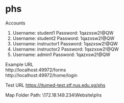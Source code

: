 # phs


Accounts  
1. Username: student1  	Password: 1qazxsw2!@QW  
2. Username: student2  	Password: 1qazxsw2!@QW  
3. Username: instructor1 	Password: 1qazxsw2!@QW  
4. Username: instructor2 	Password: 1qazxsw2!@QW  
5. Username: admin1 	Password: 1qazxsw2!@QW  

Example URL  
http://localhost:49972/forms  
http://localhost:49972/home/login  

Test URL
https://itumed-test.stf.nus.edu.sg/phs   


Map Folder Path: \\172.18.149.234\Website\phs   
